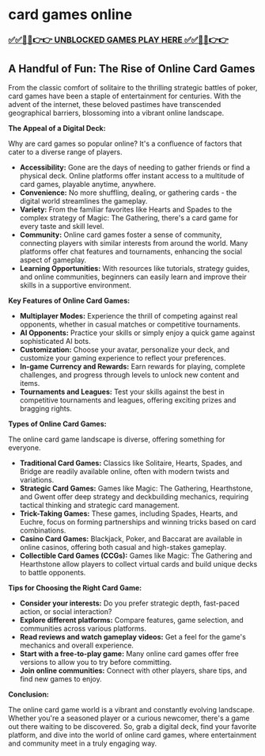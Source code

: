 # card games online

### [✅✅🔴🔴👉👉 UNBLOCKED GAMES PLAY HERE ✅✅🔴🔴👉👉](https://topstoryindia.com)

##  A Handful of Fun: The Rise of Online Card Games

From the classic comfort of solitaire to the thrilling strategic battles of poker, card games have been a staple of entertainment for centuries. With the advent of the internet, these beloved pastimes have transcended geographical barriers, blossoming into a vibrant online landscape. 

**The Appeal of a Digital Deck:**

Why are card games so popular online? It's a confluence of factors that cater to a diverse range of players. 

* **Accessibility:** Gone are the days of needing to gather friends or find a physical deck. Online platforms offer instant access to a multitude of card games, playable anytime, anywhere. 
* **Convenience:** No more shuffling, dealing, or gathering cards - the digital world streamlines the gameplay. 
* **Variety:**  From the familiar favorites like Hearts and Spades to the complex strategy of Magic: The Gathering, there's a card game for every taste and skill level.
* **Community:** Online card games foster a sense of community, connecting players with similar interests from around the world. Many platforms offer chat features and tournaments, enhancing the social aspect of gameplay.
* **Learning Opportunities:** With resources like tutorials, strategy guides, and online communities, beginners can easily learn and improve their skills in a supportive environment.

**Key Features of Online Card Games:**

* **Multiplayer Modes:**  Experience the thrill of competing against real opponents, whether in casual matches or competitive tournaments. 
* **AI Opponents:**  Practice your skills or simply enjoy a quick game against sophisticated AI bots. 
* **Customization:** Choose your avatar, personalize your deck, and customize your gaming experience to reflect your preferences. 
* **In-game Currency and Rewards:**  Earn rewards for playing, complete challenges, and progress through levels to unlock new content and items.
* **Tournaments and Leagues:**  Test your skills against the best in competitive tournaments and leagues, offering exciting prizes and bragging rights.

**Types of Online Card Games:**

The online card game landscape is diverse, offering something for everyone. 

* **Traditional Card Games:** Classics like Solitaire, Hearts, Spades, and Bridge are readily available online, often with modern twists and variations.
* **Strategic Card Games:** Games like Magic: The Gathering, Hearthstone, and Gwent offer deep strategy and deckbuilding mechanics, requiring tactical thinking and strategic card management.
* **Trick-Taking Games:** These games, including Spades, Hearts, and Euchre, focus on forming partnerships and winning tricks based on card combinations.
* **Casino Card Games:** Blackjack, Poker, and Baccarat are available in online casinos, offering both casual and high-stakes gameplay.
* **Collectible Card Games (CCGs):** Games like Magic: The Gathering and Hearthstone allow players to collect virtual cards and build unique decks to battle opponents.

**Tips for Choosing the Right Card Game:**

* **Consider your interests:**  Do you prefer strategic depth, fast-paced action, or social interaction?
* **Explore different platforms:**  Compare features, game selection, and communities across various platforms.
* **Read reviews and watch gameplay videos:**  Get a feel for the game's mechanics and overall experience.
* **Start with a free-to-play game:** Many online card games offer free versions to allow you to try before committing.
* **Join online communities:** Connect with other players, share tips, and find new games to enjoy.

**Conclusion:**

The online card game world is a vibrant and constantly evolving landscape. Whether you're a seasoned player or a curious newcomer, there's a game out there waiting to be discovered. So, grab a digital deck, find your favorite platform, and dive into the world of online card games, where entertainment and community meet in a truly engaging way. 

